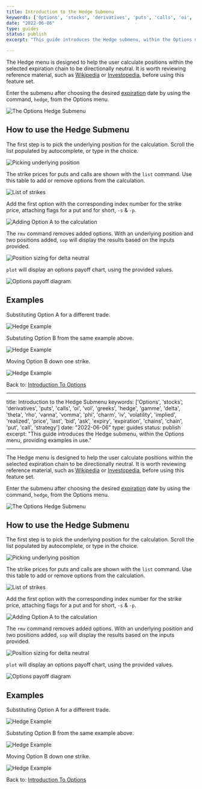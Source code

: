 ```yaml
---
title: Introduction to the Hedge Submenu
keywords: ['Options', 'stocks', 'derivatives', 'puts', 'calls', 'oi', 'vol', 'greeks', 'hedge', 'gamme', 'delta', 'theta', 'rho', 'vanna', 'vomma', 'phi', 'charm', 'iv', 'volatility', 'implied', 'realized', 'price', 'last', 'bid', 'ask', 'expiry', 'expiration', 'chains', 'chain', 'put', 'call', 'strategy']
date: "2022-06-06"
type: guides
status: publish
excerpt: "This guide introduces the Hedge submenu, within the Options menu, providing examples in use."

---
```


The Hedge menu is designed to help the user calculate positions within the
selected expiration chain to be directionally neutral. It is worth reviewing
reference material, such as
<a href="https://en.wikipedia.org/wiki/Hedge_(finance)#Delta_hedging" target="_blank">Wikipedia</a>
or
<a href="https://www.investopedia.com/terms/d/deltahedging.asp" target="_blank">Investopedia</a>,
before using this feature set.

Enter the submenu after choosing the desired
<a href="https://openbb-finance.github.io/OpenBBTerminal/terminal/stocks/options/exp/" target="_blank">expiration</a>
date by using the command, `hedge`, from the Options menu.

![The Options Hedge Submenu](https://user-images.githubusercontent.com/85772166/172286199-ec6e202d-4955-4557-9ba6-7d4db6fbdd55.png)

<h2>How to use the Hedge Submenu</h2>

The first step is to pick the underlying position for the calculation. Scroll
the list populated by autocomplete, or type in the choice.

![Picking underlying position](https://user-images.githubusercontent.com/85772166/172286267-9c164764-271f-4847-adc7-52bfb82e1138.png)

The strike prices for puts and calls are shown with the `list` command. Use this
table to add or remove options from the calculation.

![List of strikes](https://user-images.githubusercontent.com/85772166/172286323-62e69fe1-dc37-42a1-8fdb-d3287ff0ac38.png)

Add the first option with the corresponding index number for the strike price,
attaching flags for a put and for short, `-s` & `-p`.

![Adding Option A to the calculation](https://user-images.githubusercontent.com/85772166/172286367-a15f57fe-a10f-402c-9bf6-5e7dd34dedb4.png)

The `rmv` command removes added options. With an underlying position and two
positions added, `sop` will display the results based on the inputs provided.

![Position sizing for delta neutral](https://user-images.githubusercontent.com/85772166/172286429-a0d6710d-a5a0-49e5-9938-f3b9aaebb236.png)

`plot` will display an options payoff chart, using the provided values.

![Options payoff diagram](https://user-images.githubusercontent.com/85772166/172286525-4ede89ec-4ed7-4843-a0fa-ec306efe3b67.png)

<h2>Examples</h2>

Substituting Option A for a different trade.

![Hedge Example](https://user-images.githubusercontent.com/85772166/172286582-1f5e153a-a900-427a-a7fc-f596648de599.png)

Substuting Option B from the same example above.

![Hedge Example](https://user-images.githubusercontent.com/85772166/172286627-0f6f6a60-d76c-4e24-9fdd-8e65e137097e.png)

Moving Option B down one strike.

![Hedge Example](https://user-images.githubusercontent.com/85772166/172286669-82a98127-fe74-43fd-bcc9-ed874f746bdc.png)

Back to:
<a href="https://openbb-finance.github.io/OpenBBTerminal/terminal/stocks/options/" target="_blank">Introduction
To Options</a>

---

title: Introduction to the Hedge Submenu keywords: ['Options', 'stocks',
'derivatives', 'puts', 'calls', 'oi', 'vol', 'greeks', 'hedge', 'gamme',
'delta', 'theta', 'rho', 'vanna', 'vomma', 'phi', 'charm', 'iv', 'volatility',
'implied', 'realized', 'price', 'last', 'bid', 'ask', 'expiry', 'expiration',
'chains', 'chain', 'put', 'call', 'strategy'] date: "2022-06-06" type: guides
status: publish excerpt: "This guide introduces the Hedge submenu, within the
Options menu, providing examples in use."

---

The Hedge menu is designed to help the user calculate positions within the
selected expiration chain to be directionally neutral. It is worth reviewing
reference material, such as
<a href="https://en.wikipedia.org/wiki/Hedge_(finance)#Delta_hedging" target="_blank">Wikipedia</a>
or
<a href="https://www.investopedia.com/terms/d/deltahedging.asp" target="_blank">Investopedia</a>,
before using this feature set.

Enter the submenu after choosing the desired
<a href="https://openbb-finance.github.io/OpenBBTerminal/terminal/stocks/options/exp/" target="_blank">expiration</a>
date by using the command, `hedge`, from the Options menu.

![The Options Hedge Submenu](https://user-images.githubusercontent.com/85772166/172286199-ec6e202d-4955-4557-9ba6-7d4db6fbdd55.png)

<h2>How to use the Hedge Submenu</h2>

The first step is to pick the underlying position for the calculation. Scroll
the list populated by autocomplete, or type in the choice.

![Picking underlying position](https://user-images.githubusercontent.com/85772166/172286267-9c164764-271f-4847-adc7-52bfb82e1138.png)

The strike prices for puts and calls are shown with the `list` command. Use this
table to add or remove options from the calculation.

![List of strikes](https://user-images.githubusercontent.com/85772166/172286323-62e69fe1-dc37-42a1-8fdb-d3287ff0ac38.png)

Add the first option with the corresponding index number for the strike price,
attaching flags for a put and for short, `-s` & `-p`.

![Adding Option A to the calculation](https://user-images.githubusercontent.com/85772166/172286367-a15f57fe-a10f-402c-9bf6-5e7dd34dedb4.png)

The `rmv` command removes added options. With an underlying position and two
positions added, `sop` will display the results based on the inputs provided.

![Position sizing for delta neutral](https://user-images.githubusercontent.com/85772166/172286429-a0d6710d-a5a0-49e5-9938-f3b9aaebb236.png)

`plot` will display an options payoff chart, using the provided values.

![Options payoff diagram](https://user-images.githubusercontent.com/85772166/172286525-4ede89ec-4ed7-4843-a0fa-ec306efe3b67.png)

<h2>Examples</h2>

Substituting Option A for a different trade.

![Hedge Example](https://user-images.githubusercontent.com/85772166/172286582-1f5e153a-a900-427a-a7fc-f596648de599.png)

Substuting Option B from the same example above.

![Hedge Example](https://user-images.githubusercontent.com/85772166/172286627-0f6f6a60-d76c-4e24-9fdd-8e65e137097e.png)

Moving Option B down one strike.

![Hedge Example](https://user-images.githubusercontent.com/85772166/172286669-82a98127-fe74-43fd-bcc9-ed874f746bdc.png)

Back to:
<a href="https://openbb-finance.github.io/OpenBBTerminal/terminal/stocks/options/" target="_blank">Introduction
To Options</a>
